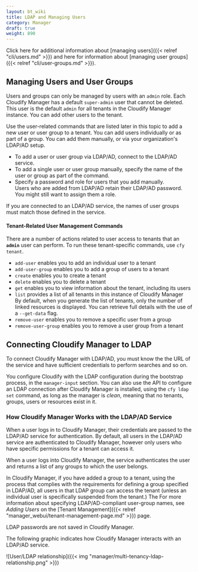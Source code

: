 ```yaml
---
layout: bt_wiki
title: LDAP and Managing Users
category: Manager
draft: true
weight: 890
---
```

 Click here for additional information about [managing users]({{< relref "cli/users.md" >}}) and here for information about [managing user groups]({{< relref "cli/user-groups.md" >}}).

## Managing Users and User Groups
Users and groups can only be managed by users with an `admin` role. Each Cloudify Manager has a default `super-admin` user that cannot be deleted. This user is the default `admin` for all tenants in the Cloudify Manager instance. You can add other users to the tenant.  

Use the user-related commands that are listed later in this topic to add a new user or user group to a tenant. You can add users individually or as part of a group. You can add them manually, or via your organization's LDAP/AD setup.  
  * To add a user or user group via LDAP/AD, connect to the LDAP/AD service.
  * To add a single user or user group manually, specify the name of the user or group as part of the command.  
  * Specify a password and role for users that you add manually.  
    Users who are added from LDAP/AD retain their LDAP/AD password. You might still want to assign them a role.

If you are connected to an LDAP/AD service, the names of user groups must match those defined in the service.   

#### Tenant-Related User Management Commands

There are a number of actions related to user access to tenants that an **`admin`** user can perform. 
To run these tenant-specific commands, use `cfy tenant`.

- `add-user` enables you to add an individual user to a tenant
- `add-user-group` enables you to add a group of users to a tenant
- `create` enables you to create a tenant
- `delete` enables you to delete a tenant
- `get` enables you to view information about the tenant, including its users
- `list` provides a list of all tenants in this instance of Cloudify Manager  
  By default, when you generate the list of tenants, only the number of linked resources is displayed. You can retrieve full details with the use of a `--get-data` flag.
- `remove-user` enables you to remove a specific user from a group
- `remove-user-group` enables you to remove a user group from a tenant

## Connecting Cloudify Manager to LDAP

To connect Cloudify Manager with LDAP/AD, you must know the the URL of the service and have sufficient credentials to perform searches and so on. 

You configure Cloudify with the LDAP configuration during the bootstrap process, in the `manager-input` section. You can also use the API to configure an LDAP connection after Cloudify Manager is installed, using the `cfy ldap set` command, as long as the manager is _clean_, meaning that no tenants, groups, users or resources exist in it.

### How Cloudify Manager Works with the LDAP/AD Service

When a user logs in to Cloudify Manager, their credentials are passed to the LDAP/AD service for authentication. By default, all users in the LDAP/AD service are authenticated to Cloudify Manager, however only users who have specific permissions for a tenant can access it. 

When a user logs into Cloudify Manager, the service authenticates the user and returns a list of any groups to which the user belongs. 

In Cloudify Manager, if you have added a group to a tenant, using the process that complies with the requirements for defining a group specified in LDAP/AD, all users in that LDAP group can access the tenant (unless an individual user is specifically suspended from the tenant.) The For more information about specifying LDAP/AD-compliant user-group names, see *Adding Users* on the [Tenant Management]({{< relref "manager_webui/tenant-management-page.md" >}}) page.

LDAP passwords are not saved in Cloudify Manager.

The following graphic indicates how Cloudify Manager interacts with an LDAP/AD service. 

![User/LDAP relationship]({{< img "manager/multi-tenancy-ldap-relationship.png" >}})



